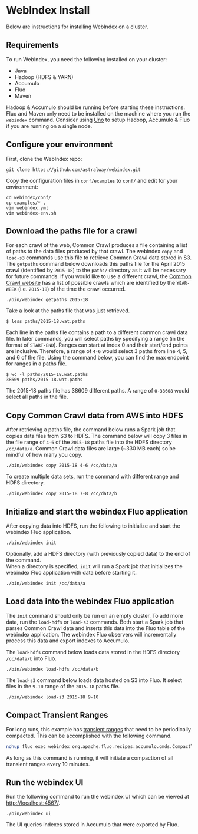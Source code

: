 # WebIndex Install

Below are instructions for installing WebIndex on a cluster.

## Requirements

To run WebIndex, you need the following installed on your cluster:

* Java
* Hadoop (HDFS & YARN)
* Accumulo
* Fluo
* Maven

Hadoop & Accumulo should be running before starting these instructions.  Fluo and Maven only need to
be installed on the machine where you run the `webindex` command. Consider using [Uno] to setup 
Hadoop, Accumulo & Fluo if you are running on a single node.

## Configure your environment

First, clone the WebIndex repo:

    git clone https://github.com/astralway/webindex.git

Copy the configuration files in `conf/examples` to `conf/` and edit for your environment:

    cd webindex/conf/
    cp examples/* .
    vim webindex.yml
    vim webindex-env.sh

## Download the paths file for a crawl

For each crawl of the web, Common Crawl produces a file containing a list of paths to the data 
files produced by that crawl.  The webindex `copy` and `load-s3` commands use this file to 
retrieve Common Crawl data stored in S3. The `getpaths` command below downloads this paths 
file for the April 2015 crawl (identified by `2015-18`) to the `paths/` directory as it will 
be necessary for future commands.  If you would like to use a different crawl, the 
[Common Crawl website][cdata] has a list of possible crawls which are identified by the 
`YEAR-WEEK` (i.e. `2015-18`) of the time the crawl occurred.

    ./bin/webindex getpaths 2015-18

Take a look at the paths file that was just retrieved.

    $ less paths/2015-18.wat.paths 

Each line in the paths file contains a path to a different common crawl data file.  In later 
commands, you will select paths by specifying a range (in the format of `START-END`).  Ranges
can start at index 0 and their start/end points are inclusive.  Therefore, a range of `4-6` 
would select 3 paths from line 4, 5, and 6 of the file. Using the command below, you can 
find the max endpoint for ranges in a paths file.

    $ wc -l paths/2015-18.wat.paths 
    38609 paths/2015-18.wat.paths

The 2015-18 paths file has 38609 different paths.  A range of `0-38608` would select all 
paths in the file.

## Copy Common Crawl data from AWS into HDFS

After retrieving a paths file, the command below runs a Spark job that copies data files from S3 
to HDFS.  The command below will copy 3 files in the file range of `4-6` of the `2015-18` paths 
file into the HDFS directory `/cc/data/a`.  Common Crawl data files are large (~330 MB each) so
be mindful of how many you copy.

    ./bin/webindex copy 2015-18 4-6 /cc/data/a

To create multiple data sets, run the command with different range and HDFS directory.

    ./bin/webindex copy 2015-18 7-8 /cc/data/b

## Initialize and start the webindex Fluo application

After copying data into HDFS, run the following to initialize and start the webindex
Fluo application.

    ./bin/webindex init

Optionally, add a HDFS directory (with previously copied data) to the end of the command.  
When a directory is specified, `init` will run a Spark job that initializes the webindex
Fluo application with data before starting it.
    
    ./bin/webindex init /cc/data/a

## Load data into the webindex Fluo application

The `init` command should only be run on an empty cluster.  To add more data, run the 
`load-hdfs` or `load-s3` commands.  Both start a Spark job that parses Common Crawl data 
and inserts this data into the Fluo table of the webindex application.  The webindex Fluo 
observers will incrementally process this data and export indexes to Accumulo.

The `load-hdfs` command below loads data stored in the HDFS directory `/cc/data/b` into 
Fluo.

    ./bin/webindex load-hdfs /cc/data/b

The `load-s3` command below loads data hosted on S3 into Fluo.  It select files in the 
`9-10` range of the `2015-18` paths file.

    ./bin/webindex load-s3 2015-18 9-10

## Compact Transient Ranges

For long runs, this example has [transient ranges][transient] that need to be 
periodically compacted.  This can be accomplished with the following command.

```bash
nohup fluo exec webindex org.apache.fluo.recipes.accumulo.cmds.CompactTransient 600 &> your_log_file.log &
```

As long as this command is running, it will initiate a compaction of all transient 
ranges every 10 minutes.

## Run the webindex UI

Run the following command to run the webindex UI which can be viewed at 
[http://localhost:4567/](http://localhost:4567/).

    ./bin/webindex ui

The UI queries indexes stored in Accumulo that were exported by Fluo.

[Uno]: https://github.com/astralway/uno
[transient]: https://github.com/apache/fluo-recipes/blob/master/docs/transient.md
[cdata]: https://commoncrawl.org/the-data/get-started/
